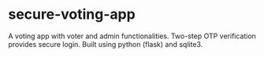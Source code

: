 # secure-voting-app
A voting app with voter and admin functionalities. Two-step OTP verification provides secure login. Built using python (flask) and sqlite3.
